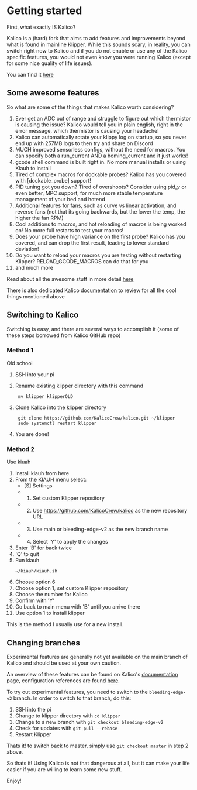 
# Getting started

First, what exactly IS Kalico? 

Kalico is a (hard) fork that aims to add features and improvements beyond what is found in mainline Klipper. While this sounds scary, in reality, you can switch right now to Kalico and if you do not enable or use any of the Kalico specific features, you would not even know you were running Kalico (except for some nice quality of life issues).

You can find it [here](https://github.com/KalicoCrew/kalico)

## Some awesome features

So what are some of the things that makes Kalico worth considering?

1. Ever get an ADC out of range and struggle to figure out which thermistor is causing the issue? Kalico would tell you in plain english, right in the error message, which thermistor is causing your headache!
2. Kalico can automatically rotate your klippy log on startup, so you never end up with 257MB logs to then try and share on Discord
3. MUCH improved sensorless configs, without the need for macros. You can specify both a run_current AND a homing_current and it just works!
4. gcode shell command is built right in. No more manual installs or using Kiauh to install
5. Tired of complex macros for dockable probes? Kalico has you covered with [dockable_probe] support!
6. PID tuning got you down? Tired of overshoots? Consider using pid_v or even better, MPC support, for much more stable temperature management of your bed and hotend
7. Additional features for fans, such as curve vs linear activation, and reverse fans (not that its going backwards, but the lower the temp, the higher the fan RPM)
8. Cool additions to macros, and hot reloading of macros is being worked on! No more full restarts to test your macros!
9. Does your probe have high variance on the first probe? Kalico has you covered, and can drop the first result, leading to lower standard deviation!
10. Do you want to reload your macros you are testing without restarting Klipper? RELOAD_GCODE_MACROS can do that for you
11. and much more

Read about all the awesome stuff in more detail [here](https://docs.kalico.gg/Kalico_Additions.html)

There is also dedicated Kalico [documentation](https://docs.kalico.gg/) to review for all the cool things mentioned above

## Switching to Kalico

Switching is easy, and there are several ways to accomplish it (some of these steps borrowed from Kalico GitHub repo)

### Method 1

Old school

1. SSH into your pi
2. Rename existing klipper directory with this command
   
   ```
    mv klipper klipperOLD
   ```
   
3. Clone Kalico into the klipper directory

   ```
    git clone https://github.com/KalicoCrew/kalico.git ~/klipper
    sudo systemctl restart klipper
   ```
   
4. You are done!

### Method 2

Use kiuah

1. Install kiauh from here
2. From the KIAUH menu select:
   - [S] Settings
   - 1) Set custom Klipper repository
   - 2) Use https://github.com/KalicoCrew/kalico as the new repository URL
   - 3) Use main or bleeding-edge-v2 as the new branch name
   - 4) Select 'Y' to apply the changes
3. Enter 'B' for back twice
4. 'Q' to quit
5. Run kiauh
   ```
   ~/kiauh/kiauh.sh
   ```
6. Choose option 6
7. Choose option 1, set custom Klipper repository
8. Choose the number for Kalico
9. Confirm with 'Y'
10. Go back to main menu with 'B' until you arrive there
111. Use option 1 to install klipper

This is the method I usually use for a new install.

## Changing branches

Experimental features are generally not yet available on the main branch of Kalico and should be used at your own caution.

An overview of these features can be found on Kalico's [documentation](https://docs.kalico.gg/Bleeding_Edge.html) page, configuration references are found [here](https://docs.kalico.gg/Config_Reference_Bleeding_Edge.html).

To try out experimental features, you need to switch to the `bleeding-edge-v2` branch. In order to switch to that branch, do this:

1. SSH into the pi
2. Change to klipper directory with `cd klipper`
3. Change to a new branch with `git checkout bleeding-edge-v2`
4. Check for updates with `git pull --rebase`
5. Restart Klipper

Thats it! to switch back to master, simply use `git checkout master` in step 2 above.

So thats it! Using Kalico is not that dangerous at all, but it can make your life easier if you are willing to learn some new stuff.

Enjoy!

